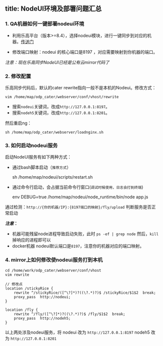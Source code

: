 title: NodeUI环境及部署问题汇总
---

### 1. QA机器如何一键部署nodeui环境

- 利用乐高平台（版本>=8.4），选择nodeui模块，进行一键同步到对应的机器。[传送门](http://lego.inwaimai.baidu.com/#/nodeui)

- 修改端口映射：nodeui 的核心端口是8197 ，对应需要映射到你机器的端口。

*注意：现在乐高同步NodeUI已经是公有云mirror代码了*

### 2. 修改配置

乐高同步代码后，默认的cater rewrite指向一般不是本机的Nodeui。修改方式：

    vim /home/map/odp_cater/webserver/conf/vhost/rewrite
    

- 搜索`nodeui`关键词，改成`http://127.0.0.1:8197`。
- 搜索`nodeh5`关键词，改成`http://127.0.0.1:8201`。

然后重启ng：

    sh /home/map/odp_cater/webserver/loadnginx.sh

### 3. 如何启动nodeui服务

启动NodeUI服务有如下两种方式：

- 通过bash脚本启动（`推荐方式`）

    sh /home/map/nodeui/scripts/restart.sh

- 通过命令行启动，会占据当前命令行窗口(`调试时候使用，日志会打到终端`)

    env  DEBUG=true /home/map/nodeui/node_runtime/bin/node app.js

通过检测：`http://{你的机器/IP}:{8197端口的映射}/fly/upload`
    判断服务是否正常启动
    
***注意*：**

- 机器可能残留node进程导致启动失败，此时 `ps -ef | grep node` 然后，`kill` 掉响应的进程即可以
- docker机器 nodeui默认端口是`8197`，注意你的机器对应的端口映射。
    
### 4. mirror上如何修改使nodeui服务打到本机

    cd /home/work/odp_cater/webserver/conf/vhost
    vim rewrite
    
    // 修改点
    location /stickyRice {
        rewrite ^/stickyRice/([^\?]*)?((\?.*)?)$ /stickyRice/$1$2  break;
        proxy_pass  http://nodeui;
    }
    
    location /fly {
        rewrite ^/fly/([^\?]*)?((\?.*)?)$ /fly/$1$2  break;
        proxy_pass  http://nodeh5;
    }

以上两处涉及nodeui服务，将 nodeui 改为 `http://127.0.0.1:8197` nodeh5 改为 `http://127.0.0.1:8201`

    
    
